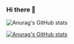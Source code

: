 ### Hi there 👋
![Anurag's GitHub stats](https://github-readme-stats.vercel.app/api?username=MonaemKhan&theme=dark&show_icons=true)

[![Anurag's GitHub stats](https://github-readme-stats.vercel.app/api?username=MonaemKhan)](https://github.com/MonaemKhan/github-readme-stats)
<!--
**MonaemKhan/MonaemKhan** is a ✨ _special_ ✨ repository because its `README.md` (this file) appears on your GitHub profile.

Here are some ideas to get you started:

- 🔭 I’m currently working on ...
- 🌱 I’m currently learning ...
- 👯 I’m looking to collaborate on ...
- 🤔 I’m looking for help with ...
- 💬 Ask me about ...
- 📫 How to reach me: ...
- 😄 Pronouns: ...
- ⚡ Fun fact: ...
-->
